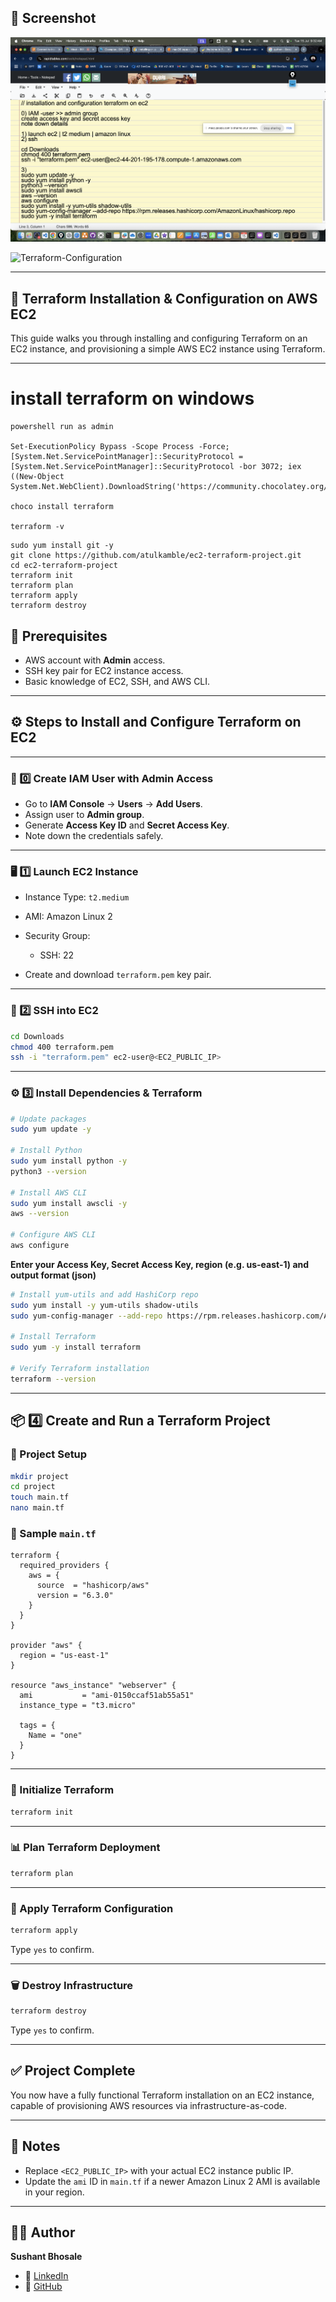 ## 📸 Screenshot

![Terraform-EC2](https://github.com/atulkamble/ec2-terraform-project/blob/main/terraform-ec2.png)


![Terraform-Configuration](https://github.com/atulkamble/ec2-terraform-project/blob/main/terraform-configuration.png)


---




## 📖 Terraform Installation & Configuration on AWS EC2

This guide walks you through installing and configuring Terraform on an EC2 instance, and provisioning a simple AWS EC2 instance using Terraform.

---
# install terraform on windows 
```
powershell run as admin 

Set-ExecutionPolicy Bypass -Scope Process -Force; [System.Net.ServicePointManager]::SecurityProtocol = [System.Net.ServicePointManager]::SecurityProtocol -bor 3072; iex ((New-Object System.Net.WebClient).DownloadString('https://community.chocolatey.org/install.ps1'))

choco install terraform 

terraform -v
```
```
sudo yum install git -y 
git clone https://github.com/atulkamble/ec2-terraform-project.git
cd ec2-terraform-project
terraform init
terraform plan
terraform apply
terraform destroy
```

## 📌 Prerequisites

* AWS account with **Admin** access.
* SSH key pair for EC2 instance access.
* Basic knowledge of EC2, SSH, and AWS CLI.

---

## ⚙️ Steps to Install and Configure Terraform on EC2

---

### 🔐 0️⃣ Create IAM User with Admin Access

* Go to **IAM Console** → **Users** → **Add Users**.
* Assign user to **Admin group**.
* Generate **Access Key ID** and **Secret Access Key**.
* Note down the credentials safely.

---

### 🖥️ 1️⃣ Launch EC2 Instance

* Instance Type: `t2.medium`
* AMI: Amazon Linux 2
* Security Group:

  * SSH: 22
* Create and download `terraform.pem` key pair.

---

### 🔑 2️⃣ SSH into EC2

```bash
cd Downloads
chmod 400 terraform.pem
ssh -i "terraform.pem" ec2-user@<EC2_PUBLIC_IP>
```

---

### ⚙️ 3️⃣ Install Dependencies & Terraform

```bash
# Update packages
sudo yum update -y

# Install Python
sudo yum install python -y
python3 --version

# Install AWS CLI
sudo yum install awscli -y
aws --version

# Configure AWS CLI
aws configure
```

**Enter your Access Key, Secret Access Key, region (e.g. us-east-1) and output format (json)**

```bash
# Install yum-utils and add HashiCorp repo
sudo yum install -y yum-utils shadow-utils
sudo yum-config-manager --add-repo https://rpm.releases.hashicorp.com/AmazonLinux/hashicorp.repo

# Install Terraform
sudo yum -y install terraform

# Verify Terraform installation
terraform --version
```

---

## 📦 4️⃣ Create and Run a Terraform Project

### 📁 Project Setup

```bash
mkdir project
cd project
touch main.tf
nano main.tf
```

### 📝 Sample `main.tf`

```hcl
terraform {
  required_providers {
    aws = {
      source  = "hashicorp/aws"
      version = "6.3.0"
    }
  }
}

provider "aws" {
  region = "us-east-1"
}

resource "aws_instance" "webserver" {
  ami           = "ami-0150ccaf51ab55a51"
  instance_type = "t3.micro"

  tags = {
    Name = "one"
  }
}
```

---

### 📌 Initialize Terraform

```bash
terraform init
```

---

### 📊 Plan Terraform Deployment

```bash
terraform plan
```

---

### 🚀 Apply Terraform Configuration

```bash
terraform apply
```

Type `yes` to confirm.

---

### 🗑️ Destroy Infrastructure

```bash
terraform destroy
```

Type `yes` to confirm.

---

## ✅ Project Complete

You now have a fully functional Terraform installation on an EC2 instance, capable of provisioning AWS resources via infrastructure-as-code.

---

## 📎 Notes

* Replace `<EC2_PUBLIC_IP>` with your actual EC2 instance public IP.
* Update the `ami` ID in `main.tf` if a newer Amazon Linux 2 AMI is available in your region.

---
## 👨‍💻 Author

**Sushant Bhosale**

- 💼 [LinkedIn](www.linkedin.com/in/sushant-bhosale-3a17b8b7)
- 🐙 [GitHub](https://github.com/sushantb1393)

